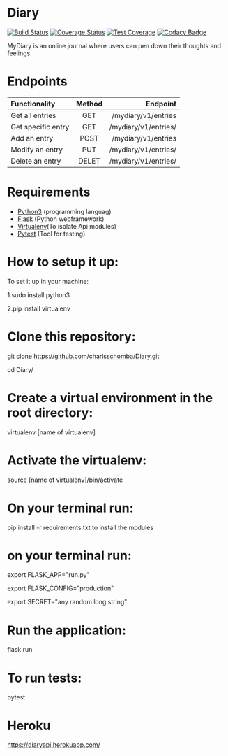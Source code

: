 # Diary
[![Build Status](https://travis-ci.org/charisschomba/Diary.svg?branch=develop)](https://travis-ci.org/charisschomba/Diary)
[![Coverage Status](https://coveralls.io/repos/github/charisschomba/Diary/badge.svg?branch=develop)](https://coveralls.io/github/charisschomba/Diary?branch=develop)
[![Test Coverage](https://api.codeclimate.com/v1/badges/a99a88d28ad37a79dbf6/test_coverage)](https://codeclimate.com/github/codeclimate/codeclimate/test_coverage)
[![Codacy Badge](https://api.codacy.com/project/badge/Grade/4b7ac2f6873e46be8bfc34ec0efbfd7f)](https://www.codacy.com/app/charisschomba/Diary?utm_source=github.com&amp;utm_medium=referral&amp;utm_content=charisschomba/Diary&amp;utm_campaign=Badge_Grade)

MyDiary is an online journal where users can pen down their thoughts and feelings.

# Endpoints

| Functionality        |    Method     |         Endpoint               |
| :------------------- |:-------------:| ------------------------------:|
| Get all entries      | GET           | /mydiary/v1/entries            |
| Get specific entry   | GET           | /mydiary/v1/entries/<entryId>  |
| Add an entry         | POST          | /mydiary/v1/entries            |
| Modify an entry      | PUT           | /mydiary/v1/entries/<entryId>  |
| Delete an entry      | DELET         | /mydiary/v1/entries/<entryId>  |

# Requirements

- [Python3](https://www.python.org/) (programming languag)
- [Flask](http://flask.pocoo.org/) (Python webframework)
- [Virtualenv](https://virtualenv.pypa.io/en/stable/)(To isolate Api modules)
- [Pytest](https://docs.pytest.org/en/latest/) (Tool for testing)

# How to setup it up:

To set it up in your machine:

1.sudo install python3

2.pip install virtualenv

# Clone this repository:

git clone https://github.com/charisschomba/Diary.git

cd Diary/

# Create a virtual environment in the root directory:

virtualenv [name of virtualenv]

# Activate the virtualenv:

source [name of virtualenv]/bin/activate

# On your terminal run:

pip install -r requirements.txt
to install the modules

# on your terminal run:

  export FLASK_APP="run.py"
  
  export FLASK_CONFIG="production"
  
  export SECRET="any random long string"

# Run the application:

flask run

# To run tests:
pytest

# Heroku
https://diaryapi.herokuapp.com/
